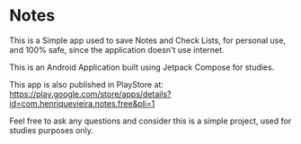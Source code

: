 # Notes

This is a Simple app used to save Notes and Check Lists, for personal use, and 100% safe, since the application doesn't use internet.

This is an Android Application built using Jetpack Compose for studies.

This app is also published in PlayStore at: https://play.google.com/store/apps/details?id=com.henriquevieira.notes.free&pli=1


Feel free to ask any questions and consider this is a simple project, used for studies purposes only.
